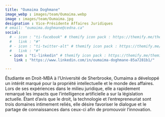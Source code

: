 ```yaml
---
title: "Oumaima Doghmane"
image_webp : images/team/Oumaima.webp
image : images/team/Oumaima.jpg
designation : Vice-Présidente Affaires Juridiques
# email: "oumaima.doghmane@cedna.ca"
social:
  # - icon : "ti-facebook" # themify icon pack : https://themify.me/themify-icons
  #   link : "#"
  # - icon : "ti-twitter-alt" # themify icon pack : https://themify.me/themify-icons
  #   link : "#"
  - icon : "ti-linkedin" # themify icon pack : https://themify.me/themify-icons
    link : "https://www.linkedin.com/in/oumaima-doghmane-85a7281b1/"

---
```


Étudiante en Droit-MBA à l’Université de Sherbrooke, Oumaima a développé un intérêt marqué pour la propriété intellectuelle et le monde des affaires. Lors de ses expériences dans le milieu juridique, elle a rapidement remarqué les impacts que l’intelligence artificielle a sur la législation actuelle. Étant d’avis que le droit, la technologie et l’entrepreneuriat sont trois domaines intimement reliés, elle désire favoriser le dialogue et le partage de connaissances dans ceux-ci afin de promouvoir l’innovation.
